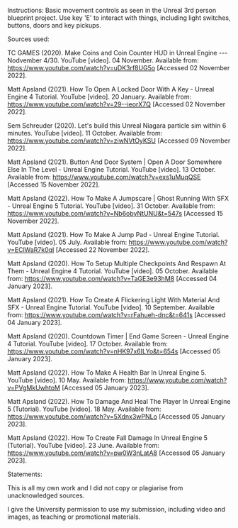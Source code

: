 Instructions: Basic movement controls as seen in the Unreal 3rd person blueprint project. Use key 'E' to interact with things, including light switches, buttons, doors and key pickups. 

Sources used: 

TC GAMES (2020). Make Coins and Coin Counter HUD in Unreal Engine --- Nodvember 4/30. YouTube [video]. 04 November. Available from: https://www.youtube.com/watch?v=uDK3rf8UG5o [Accessed 02 November 2022]. 

Matt Apsland (2021). How To Open A Locked Door With A Key - Unreal Engine 4 Tutorial. YouTube [video]. 20 January. Available from: https://www.youtube.com/watch?v=29--ieorX7Q [Accessed 02 November 2022]. 

Sem Schreuder (2020). Let's build this Unreal Niagara particle sim within 6 minutes. YouTube [video]. 11 October. Available from: https://www.youtube.com/watch?v=ziwNVtOyKSU [Accessed 09 November 2022]. 

Matt Apsland (2021). Button And Door System | Open A Door Somewhere Else In The Level - Unreal Engine Tutorial. YouTube [video]. 13 October. Available from: https://www.youtube.com/watch?v=exs1uMuqQSE [Accessed 15 November 2022]. 

Matt Apsland (2022). How To Make A Jumpscare | Ghost Running With SFX - Unreal Engine 5 Tutorial. YouTube [video]. 31 October. Available from: https://www.youtube.com/watch?v=Nb6obyNtUNU&t=547s [Accessed 15 November 2022]. 

Matt Apsland (2021). How To Make A Jump Pad - Unreal Engine Tutorial. YouTube [video]. 05 July. Available from: https://www.youtube.com/watch?v=EClWaR7k0qI [Accessed 22 November 2022]. 

Matt Apsland (2020). How To Setup Multiple Checkpoints And Respawn At Them - Unreal Engine 4 Tutorial. YouTube [video]. 05 October. Available from: https://www.youtube.com/watch?v=TaGE3e93hM8 [Accessed 04 January 2023]. 

Matt Apsland (2021). How To Create A Flickering Light With Material And SFX - Unreal Engine Tutorial. YouTube [video]. 10 September. Available from: https://www.youtube.com/watch?v=rFahueh-dnc&t=641s [Accessed 04 January 2023]. 

Matt Apsland (2020). Countdown Timer | End Game Screen - Unreal Engine 4 Tutorial. YouTube [video]. 17 October. Available from: https://www.youtube.com/watch?v=nHK97x6ILYo&t=654s [Accessed 05 January 2023]. 

Matt Apsland (2022). How To Make A Health Bar In Unreal Engine 5. YouTube [video]. 10 May. Available from: https://www.youtube.com/watch?v=PVgMkUwhtoM [Accessed 05 January 2023]. 

Matt Apsland (2022). How To Damage And Heal The Player In Unreal Engine 5 (Tutorial). YouTube [video]. 18 May. Available from: https://www.youtube.com/watch?v=5Xdnx3wPNLo [Accessed 05 January 2023]. 

Matt Apsland (2022). How To Create Fall Damage In Unreal Engine 5 (Tutorial). YouTube [video]. 23 June. Available from: https://www.youtube.com/watch?v=pw0W3nLatA8 [Accessed 05 January 2023]. 

Statements: 

This is all my own work and I did not copy or plagiarise from unacknowledged sources. 

I give the University permission to use my submission, including video and images, as teaching or promotional materials. 
